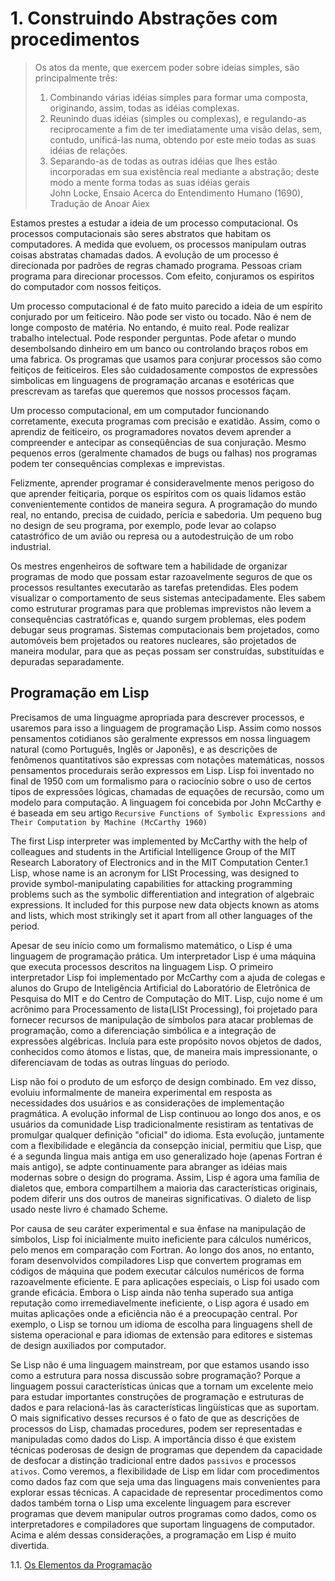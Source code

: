 # 1. Construindo Abstrações com procedimentos

> Os atos da mente, que exercem poder sobre ideias simples, são principalmente três:  
> 1. Combinando várias idéias simples para formar uma composta, originando, assim, todas as idéias complexas.  
> 2. Reunindo duas idéias (simples ou complexas), e regulando-as reciprocamente a fim de ter imediatamente uma visão delas, sem, contudo, unificá-las numa, obtendo por este meio todas as suas idéias de relações.  
> 3. Separando-as de todas as outras idéias que lhes estão incorporadas em sua existência real mediante a abstração; deste modo a mente forma todas as suas idéias gerais  
> John Locke, Ensaio Acerca do Entendimento Humano (1690), Tradução de Anoar Aiex

Estamos prestes a estudar a ideia de um processo computacional. Os processos computacionais são seres abstratos que habitam os computadores. A medida que evoluem, os processos manipulam outras coisas abstratas chamadas dados. A evolução de um processo é direcionada por padrões de regras chamado programa. Pessoas criam programa para direcionar processos. Com efeito, conjuramos os espiritos do computador com nossos feitiços.

Um processo computacional é de fato muito parecido a ideia de um espírito conjurado por um feiticeiro. Não pode ser visto ou tocado. Não é nem de longe composto de matéria. No entando, é muito real. Pode realizar trabalho intelectual. Pode responder perguntas. Pode afetar o mundo desembolsando dinheiro em um banco ou controlando braços robos em uma fabrica. Os programas que usamos para conjurar processos são como feitiços de feiticeiros. Eles são cuidadosamente compostos de expressões simbolicas em linguagens de programação arcanas e esotéricas que prescrevam as tarefas que queremos que nossos processos façam.

Um processo computacional, em um computador funcionando corretamente, executa programas com precisão e exatidão. Assim, como o aprendiz de feiticeiro, os programadores novatos devem aprender a compreender e antecipar as conseqüências de sua conjuração. Mesmo pequenos erros (geralmente chamados de bugs ou falhas) nos programas podem ter consequências complexas e imprevistas.

Felizmente, aprender programar é consideravelmente menos perigoso do que aprender feitiçaria, porque os espíritos com os quais lidamos estão convenientemente contidos de maneira segura. A programação do mundo real, no entando, precisa de cuidado, perícia e sabedoria. Um pequeno bug no design de seu programa, por exemplo, pode levar ao colapso catastrófico de um avião ou represa ou a autodestruição de um robo industrial.

Os mestres engenheiros de software tem a habilidade de organizar programas de modo que possam estar razoavelmente seguros de que os processos resultantes executarão as tarefas pretendidas. Eles podem visualizar o comportamento de seus sistemas antecipadamente. Eles sabem como estruturar programas para que problemas imprevistos não levem a consequências castratóficas e, quando surgem problemas, eles podem debugar seus programas. Sistemas computacionais bem projetados, como automóveis bem projetados ou reatores nucleares, são projetados de maneira modular, para que as peças possam ser construídas, substituídas e depuradas separadamente.

## Programação em Lisp

Precisamos de uma linguagme apropriada para descrever processos, e usaremos para isso a linguagem de programação Lisp. Assim como nossos pensamentos cotidianos são geralmente expressos em nossa linguagem natural (como Português, Inglês or Japonês), e as descrições de fenômenos quantitativos são expressas com notações matemáticas, nossos pensamentos procedurais serão expressos em Lisp. Lisp foi inventado no final de 1950 com um formalismo para o raciocínio sobre o uso de certos tipos de expressões lógicas, chamadas de equações de recursão, como um modelo para computação. A linguagem foi concebida por John McCarthy e é baseada em seu artigo `Recursive Functions of Symbolic Expressions and Their Computation by Machine (McCarthy 1960)`

The first Lisp interpreter was implemented by McCarthy with the help of colleagues and students in the Artificial Intelligence Group of the MIT Research Laboratory of Electronics and in the MIT Computation Center.1 Lisp, whose name is an acronym for LISt Processing, was designed to provide symbol-manipulating capabilities for attacking programming problems such as the symbolic differentiation and integration of algebraic expressions. It included for this purpose new data objects known as atoms and lists, which most strikingly set it apart from all other languages of the period.

Apesar de seu início como um formalismo matemático, o Lisp é uma linguagem de programação prática. Um interpretador Lisp é uma máquina que executa processos descritos na linguagem Lisp. O primeiro interpretador Lisp foi implementado por McCarthy com a ajuda de colegas e alunos do Grupo de Inteligência Artificial do Laboratório de Eletrônica de Pesquisa do MIT e do Centro de Computação do MIT. Lisp, cujo nome é um acrônimo para Processamento de lista(LISt Processing), foi projetado para fornecer recursos de manipulação de símbolos para atacar problemas de programação, como a diferenciação simbólica e a integração de expressões algébricas. Incluía para este propósito novos objetos de dados, conhecidos como átomos e listas, que, de maneira mais impressionante, o diferenciavam de todas as outras línguas do período.

Lisp não foi o produto de um esforço de design combinado. Em vez disso, evoluiu informalmente de maneira experimental em resposta as necessidades dos usuários e as considerações de implementação pragmática. A evolução informal de Lisp continuou ao longo dos anos, e os usuários da comunidade Lisp tradicionalmente resistiram as tentativas de promulgar qualquer definição "oficial" do idioma. Esta evolução, juntamente com a flexibilidade e elegância da consepção inicial, permitiu que Lisp, que é a segunda lingua mais antiga em uso generalizado hoje (apenas Fortran é mais antigo), se adpte continuamente para abranger as idéias mais modernas sobre o design do programa. Assim, Lisp é agora uma família de dialetos que, embora compartilhem a maioria das características originais, podem diferir uns dos outros de maneiras significativas. O dialeto de lisp usado neste livro é chamado Scheme.

Por causa de seu caráter experimental e sua ênfase na manipulação de símbolos, Lisp foi inicialmente muito ineficiente para cálculos numéricos, pelo menos em comparação com Fortran. Ao longo dos anos, no entanto, foram desenvolvidos compiladores Lisp que convertem programas em códigos de máquina que podem executar cálculos numéricos de forma razoavelmente eficiente. E para aplicações especiais, o Lisp foi usado com grande eficácia. Embora o Lisp ainda não tenha superado sua antiga reputação como irremediavelmente ineficiente, o Lisp agora é usado em muitas aplicações onde a eficiência não é a preocupação central. Por exemplo, o Lisp se tornou um idioma de escolha para linguagens shell de sistema operacional e para idiomas de extensão para editores e sistemas de design auxiliados por computador.

Se Lisp não é uma linguagem mainstream, por que estamos usando isso como a estrutura para nossa discussão sobre programação? Porque a linguagem possui características únicas que a tornam um excelente meio para estudar importantes construções de programação e estruturas de dados e para relacioná-las às características lingüísticas que as suportam. O mais significativo desses recursos é o fato de que as descrições de processos do Lisp, chamadas procedures, podem ser representadas e manipuladas como dados do Lisp. A importância disso é que existem técnicas poderosas de design de programas que dependem da capacidade de desfocar a distinção tradicional entre dados ``passivos`` e processos ``ativos``. Como veremos, a flexibilidade de Lisp em lidar com procedimentos como dados faz com que seja uma das linguagens mais convenientes para explorar essas técnicas. A capacidade de representar procedimentos como dados também torna o Lisp uma excelente linguagem para escrever programas que devem manipular outros programas como dados, como os interpretadores e compiladores que suportam linguagens de computador. Acima e além dessas considerações, a programação em Lisp é muito divertida.

1.1. [Os Elementos da Programação](./1.1-os-elementos-da-programacao.md)
